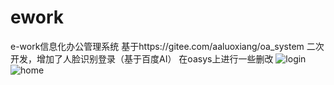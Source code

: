 # ework
e-work信息化办公管理系统
基于https://gitee.com/aaluoxiang/oa_system 二次开发，增加了人脸识别登录（基于百度AI）
在oasys上进行一些删改
![login](https://user-images.githubusercontent.com/26107204/129339611-559e737f-a08b-423b-b0e1-0222b6a2ad62.jpg)
![home](https://user-images.githubusercontent.com/26107204/129339600-a5969af2-9cd4-4858-93bb-cc2f674b3593.jpg)
